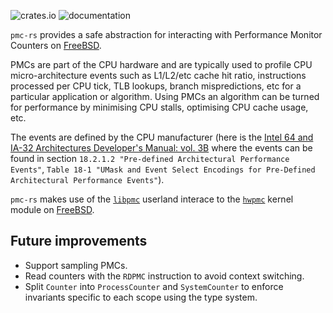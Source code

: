 ![crates.io](https://img.shields.io/crates/v/pmc-rs.svg) ![documentation](https://docs.rs/pmc-rs/badge.svg)

`pmc-rs` provides a safe abstraction for interacting with Performance
Monitor Counters on [FreeBSD].

PMCs are part of the CPU hardware and are typically used to profile CPU
micro-architecture events such as L1/L2/etc cache hit ratio, instructions
processed per CPU tick, TLB lookups, branch mispredictions, etc for a particular
application or algorithm. Using PMCs an algorithm can be turned for performance
by minimising CPU stalls, optimising CPU cache usage, etc.

The events are defined by the CPU manufacturer (here is the [Intel 64 and
IA-32 Architectures Developer's Manual: vol.
3B](https://www.intel.com/content/www/us/en/architecture-and-technology/64-ia-32-architectures-software-developer-vol-3b-part-2-manual.html)
where the events can be found in section `18.2.1.2 "Pre-defined
Architectural Performance Events"`, `Table 18-1 "UMask and Event Select
Encodings for Pre-Defined Architectural Performance Events"`).

`pmc-rs` makes use of the [`libpmc`] userland interace to the [`hwpmc`] kernel
module on [FreeBSD].

[FreeBSD]: https://www.freebsd.org/
[`hwpmc`]: https://www.freebsd.org/cgi/man.cgi?query=hwpmc
[`libpmc`]: https://www.freebsd.org/cgi/man.cgi?query=pmc

Future improvements
----

* Support sampling PMCs.
* Read counters with the `RDPMC` instruction to avoid context switching.
* Split `Counter` into `ProcessCounter` and `SystemCounter` to enforce invariants specific to each scope using the type system.